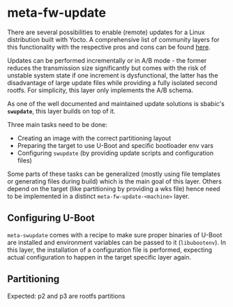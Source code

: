 # meta-fw-update

There are several possibilities to enable (remote) updates for a Linux distribution built with Yocto. 
A comprehensive list of community layers for this functionality with the respective pros and cons can 
be found [here](https://wiki.yoctoproject.org/wiki/System_Update).

Updates can be performed incrementally or in A/B mode - the former reduces the transmission size 
significantly but comes with the risk of unstable system state if one increment is dysfunctional, 
the latter has the disadvantage of large update files while providing a fully isolated second rootfs. 
For simplicity, this layer only implements the A/B schema.

As one of the well documented and maintained update solutions is sbabic's **`swupdate`**, this layer 
builds on top of it.

Three main tasks need to be done:
- Creating an image with the correct partitioning layout
- Preparing the target to use U-Boot and specific bootloader env vars
- Configuring `swupdate` (by providing update scripts and configuration files)

Some parts of these tasks can be generalized (mostly using file templates or generating files during build) 
which is the main goal of this layer. Others depend on the target (like partitioning by providing a wks file) 
hence need to be implemented in a distinct `meta-fw-update-<machine>` layer.

## Configuring U-Boot

`meta-swupdate` comes with a recipe to make sure proper binaries of U-Boot are installed and environment 
variables can be passed to it (`libubootenv`). In this layer, the installation of a configuration file is 
performed, expecting actual configuration to happen in the target specific layer again.

## Partitioning

Expected: p2 and p3 are rootfs partitions